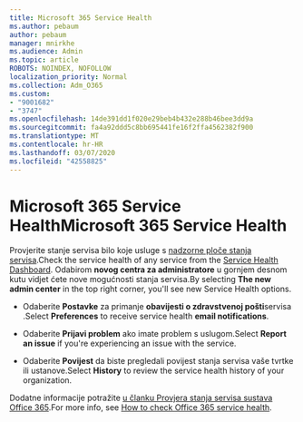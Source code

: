 ```yaml
---
title: Microsoft 365 Service Health
ms.author: pebaum
author: pebaum
manager: mnirkhe
ms.audience: Admin
ms.topic: article
ROBOTS: NOINDEX, NOFOLLOW
localization_priority: Normal
ms.collection: Adm_O365
ms.custom:
- "9001682"
- "3747"
ms.openlocfilehash: 14de391dd1f020e29beb4b432e288b46bee3dd9a
ms.sourcegitcommit: fa4a92ddd5c8bb695441fe16f2ffa4562382f900
ms.translationtype: MT
ms.contentlocale: hr-HR
ms.lasthandoff: 03/07/2020
ms.locfileid: "42558825"
---
```

# <a name="microsoft-365-service-health"></a><span data-ttu-id="e311c-102">Microsoft 365 Service Health</span><span class="sxs-lookup"><span data-stu-id="e311c-102">Microsoft 365 Service Health</span></span>


<span data-ttu-id="e311c-103">Provjerite stanje servisa bilo koje usluge s [nadzorne ploče stanja servisa](https://admin.microsoft.com/Adminportal/Home?source=applauncher#/servicehealth).</span><span class="sxs-lookup"><span data-stu-id="e311c-103">Check the service health of any service from the [Service Health Dashboard](https://admin.microsoft.com/Adminportal/Home?source=applauncher#/servicehealth).</span></span> <span data-ttu-id="e311c-104">Odabirom **novog centra za administratore** u gornjem desnom kutu vidjet ćete nove mogućnosti stanja servisa.</span><span class="sxs-lookup"><span data-stu-id="e311c-104">By selecting **The new admin center** in the top right corner, you'll see new Service Health options.</span></span>

- <span data-ttu-id="e311c-105">Odaberite **Postavke** za primanje **obavijesti o zdravstvenoj pošti**servisa .</span><span class="sxs-lookup"><span data-stu-id="e311c-105">Select **Preferences** to receive service health **email notifications**.</span></span>

- <span data-ttu-id="e311c-106">Odaberite **Prijavi problem** ako imate problem s uslugom.</span><span class="sxs-lookup"><span data-stu-id="e311c-106">Select **Report an issue** if you're experiencing an issue with the service.</span></span>

- <span data-ttu-id="e311c-107">Odaberite **Povijest** da biste pregledali povijest stanja servisa vaše tvrtke ili ustanove.</span><span class="sxs-lookup"><span data-stu-id="e311c-107">Select **History** to review the service health history of your organization.</span></span> 

<span data-ttu-id="e311c-108">Dodatne informacije potražite [u članku Provjera stanja servisa sustava Office 365](https://docs.microsoft.com/en-us/office365/enterprise/view-service-health).</span><span class="sxs-lookup"><span data-stu-id="e311c-108">For more info, see [How to check Office 365 service health](https://docs.microsoft.com/en-us/office365/enterprise/view-service-health).</span></span> 